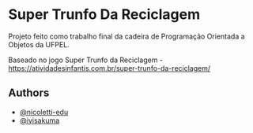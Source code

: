 
# Super Trunfo Da Reciclagem

Projeto feito como trabalho final da cadeira de Programação Orientada a Objetos da UFPEL.

Baseado no jogo Super Trunfo da Reciclagem - https://atividadesinfantis.com.br/super-trunfo-da-reciclagem/


## Authors

- [@nicoletti-edu](https://github.com/nicoletti-edu)
- [@iyisakuma](https://github.com/iyisakuma)




